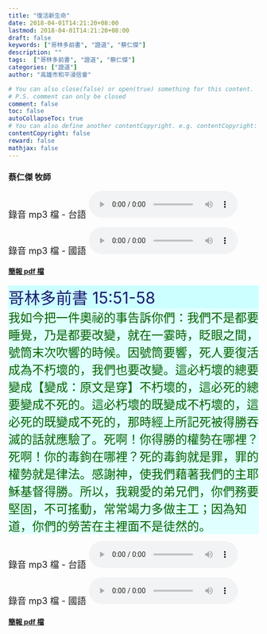 ```yaml
---
title: "復活新生命"
date: 2018-04-01T14:21:20+08:00
lastmod: 2018-04-01T14:21:20+08:00
draft: false
keywords: ["哥林多前書", "證道", "蔡仁傑"]
description: ""
tags:  ["哥林多前書", "證道", "蔡仁傑"]
categories: ["證道"]
author: "高雄市和平浸信會"

# You can also close(false) or open(true) something for this content.
# P.S. comment can only be closed
comment: false
toc: false
autoCollapseToc: true
# You can also define another contentCopyright. e.g. contentCopyright: "This is another copyright."
contentCopyright: false
reward: false
mathjax: false
---
```


### 蔡仁傑 牧師

<font size="4">錄音 mp3 檔 - 台語 </font>
<audio controls src="https://hbc.nctu.me/mp3-s/s20180401t.mp3"></audio>

<font size="4">錄音 mp3 檔 - 國語 </font>
<audio controls src="https://hbc.nctu.me/mp3-s/s20180401c.mp3"></audio>

#### [簡報 pdf 檔](/pdf-s/s20180401.pdf "復活新生命")

<div style="background-color:#CCFFFF"><font size="6", color="#191970">
哥林多前書 15:51-58
</font>
</div>

<div style="background-color:#E0FFFF"><font size="5", color="#006400">
我如今把一件奧祕的事告訴你們：我們不是都要睡覺，乃是都要改變，就在一霎時，眨眼之間，號筒末次吹響的時候。因號筒要響，死人要復活成為不朽壞的，我們也要改變。這必朽壞的總要變成【變成：原文是穿】不朽壞的，這必死的總要變成不死的。這必朽壞的既變成不朽壞的，這必死的既變成不死的，那時經上所記死被得勝吞滅的話就應驗了。死啊！你得勝的權勢在哪裡？死啊！你的毒鉤在哪裡？死的毒鉤就是罪，罪的權勢就是律法。感謝神，使我們藉著我們的主耶穌基督得勝。所以，我親愛的弟兄們，你們務要堅固，不可搖動，常常竭力多做主工；因為知道，你們的勞苦在主裡面不是徒然的。
</font>
</div>

<font size="4">錄音 mp3 檔 - 台語 </font>
<audio controls src="https://hbc.nctu.me/mp3-s/s20180401t.mp3"></audio>

<font size="4">錄音 mp3 檔 - 國語 </font>
<audio controls src="https://hbc.nctu.me/mp3-s/s20180401c.mp3"></audio>

#### [簡報 pdf 檔](/pdf-s/s20180401.pdf "復活新生命")